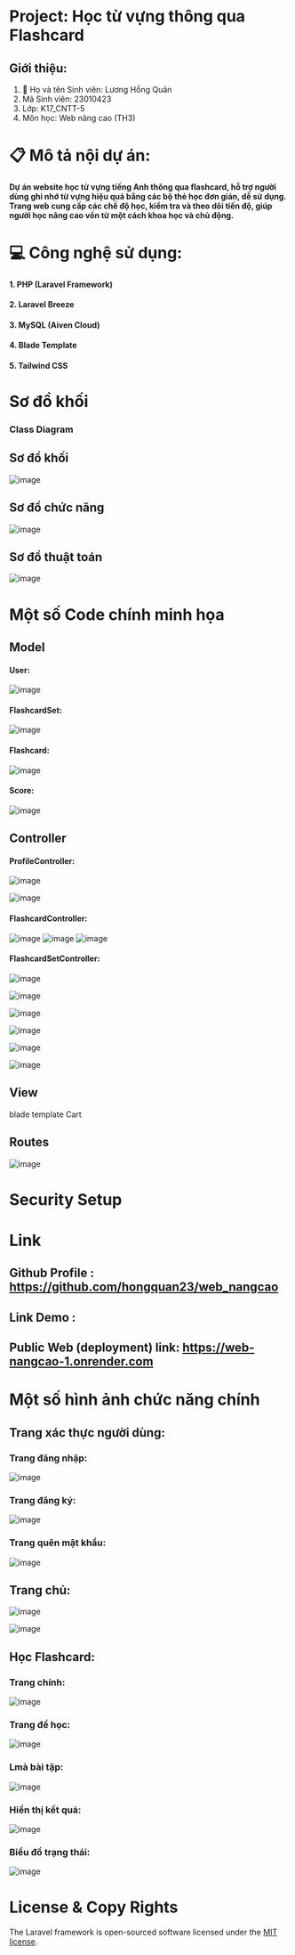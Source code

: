 #  Project: Học từ vựng thông qua Flashcard 
## Giới thiệu:

1. 👤 Họ và tên Sinh viên: Lương Hồng Quân
2. Mã Sinh viên: 23010423
3. Lớp: K17_CNTT-5
4. Môn học: Web nâng cao (TH3)

# 📋 Mô tả nội dự án:

#### Dự án website học từ vựng tiếng Anh thông qua flashcard, hỗ trợ người dùng ghi nhớ từ vựng hiệu quả bằng các bộ thẻ học đơn giản, dễ sử dụng. Trang web cung cấp các chế độ học, kiểm tra và theo dõi tiến độ, giúp người học nâng cao vốn từ một cách khoa học và chủ động.


# 💻 Công nghệ sử dụng:

#### 1. PHP (Laravel Framework)
#### 2. Laravel Breeze
#### 3. MySQL (Aiven Cloud)
#### 4. Blade Template
#### 5. Tailwind CSS

# Sơ đồ khối
### Class Diagram
## Sơ đồ khối

![image](https://github.com/user-attachments/assets/4413f737-5cc4-4a0f-8a61-5e6d4484f634)


## Sơ đồ chức năng

![image](https://github.com/user-attachments/assets/2fd917dc-7e61-4e1c-88d8-7003d5e12b8e)



## Sơ đồ thuật toán

![image](https://github.com/user-attachments/assets/390a877f-701b-4619-a19b-ebccf24902ea)



# Một số Code chính minh họa

## Model
#### User:

![image](https://github.com/user-attachments/assets/366ef6c9-7b41-4180-a131-a795c65ed728)


#### FlashcardSet:

![image](https://github.com/user-attachments/assets/1a66177c-fec9-41ad-8e43-6340a179cdc5)


#### Flashcard:

![image](https://github.com/user-attachments/assets/34fb3bf6-eed7-4175-9f7d-59e021dff15c)


#### Score:

![image](https://github.com/user-attachments/assets/7f99506b-b449-4e08-bc86-ed0d641cc55b)


## Controller
#### ProfileController:

![image](https://github.com/user-attachments/assets/4f606d33-2a4d-493d-8772-635fa17a9ad6)

![image](https://github.com/user-attachments/assets/6a36bf62-8656-4ac1-a94e-6bba425c0500)



#### FlashcardController:

![image](https://github.com/user-attachments/assets/6cb389cc-bef1-4d56-9886-b9da733cebdc)
![image](https://github.com/user-attachments/assets/41b27e93-ec30-4457-a8f7-b7513e5efbf0)
![image](https://github.com/user-attachments/assets/18a4dfd4-d114-4271-833d-fee987601225)



#### FlashcardSetController:

![image](https://github.com/user-attachments/assets/dfe60e66-6eba-4113-a930-2589876942fb)

![image](https://github.com/user-attachments/assets/e873f639-b7a1-4f53-93e2-63ef257f64a8)

![image](https://github.com/user-attachments/assets/e84e65a6-157e-46f9-9f75-49bf041ddac0)


![image](https://github.com/user-attachments/assets/421c2bd6-b3d3-48c7-be00-d9b0c6e964ba)

![image](https://github.com/user-attachments/assets/23c64aa4-7672-4dba-b300-efc303524a1a)

![image](https://github.com/user-attachments/assets/a4b5fff3-5c14-4e08-a660-ca08a1e4e645)





## View
blade template Cart

## Routes

![image](https://github.com/user-attachments/assets/5ccb5951-4148-468c-8835-ce8f92c61bb1)


# Security Setup

# Link

## Github Profile : https://github.com/hongquan23/web_nangcao

## Link Demo : 

## Public Web (deployment) link: https://web-nangcao-1.onrender.com

# Một số hình ảnh chức năng chính

## Trang xác thực người dùng:


### Trang đăng nhập:

![image](https://github.com/user-attachments/assets/31750b70-cf0f-4ca8-ae99-6c3de0123f4f)


### Trang đăng ký:

![image](https://github.com/user-attachments/assets/8eb62c33-9e3f-403c-bb0f-6d4fc17feed2)


### Trang quên mật khẩu: 

![image](https://github.com/user-attachments/assets/5c25cde8-23ec-432c-9b65-eea20a57e1e1)


## Trang chủ:

![image](https://github.com/user-attachments/assets/3435ff27-a37a-49ae-8fbb-e973e3466db6)

![image](https://github.com/user-attachments/assets/b196b148-c8a3-4a93-8ac2-f57d2cae3bbb)

## Học Flashcard:

### Trang chính:

![image](https://github.com/user-attachments/assets/91b00ca6-9af8-4d8a-8786-23c5df904288)


### Trang để học:

![image](https://github.com/user-attachments/assets/ced28208-cede-4940-b9a2-7a51eab10580)

### Lmà bài tập:

![image](https://github.com/user-attachments/assets/e19df6bd-1d6f-4775-871f-21d8af014b72)


### Hiển thị kết quả:

![image](https://github.com/user-attachments/assets/c78fb793-a9a7-4e35-aca1-8370dc0f9fb2)

### Biểu đồ trạng thái:
![image](https://github.com/user-attachments/assets/2cd5d924-93c9-4501-9e87-3fc607184017)

# License & Copy Rights
The Laravel framework is open-sourced software licensed under the [MIT license](https://opensource.org/licenses/MIT).
